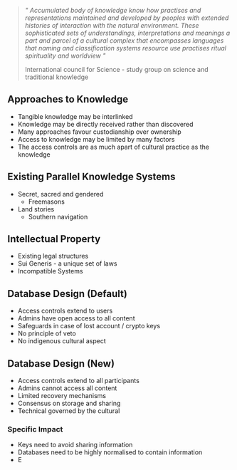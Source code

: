 >*" Accumulated body of knowledge know how practises and representations maintained and developed by peoples with extended histories of interaction with the natural environment. These sophisticated sets of understandings, interpretations and meanings a part and parcel of a cultural complex that encompasses languages that naming and classification systems resource use practises ritual spirituality and worldview "*
>
>International council for Science - study group on science and traditional knowledge

## Approaches to Knowledge
- Tangible knowledge may be interlinked
- Knowledge may be directly received rather than discovered
- Many approaches favour custodianship over ownership
- Access to knowledge may be limited by many factors
- The access controls are as much apart of cultural practice as the knowledge 

## Existing Parallel Knowledge Systems
- Secret, sacred and gendered
	- Freemasons
- Land stories
	- Southern navigation

## Intellectual Property
- Existing legal structures
- Sui Generis - a unique set of laws
- Incompatible Systems

## Database Design (Default)
- Access controls extend to users
- Admins have open access to all content
- Safeguards in case of lost account / crypto keys
- No principle of veto
- No indigenous cultural aspect

## Database Design (New)
- Access controls extend to all participants
- Admins cannot access all content
- Limited recovery mechanisms
- Consensus on storage and sharing
- Technical governed by the cultural 

### Specific Impact
- Keys need to avoid sharing information
- Databases need to be highly normalised to contain information
- E
